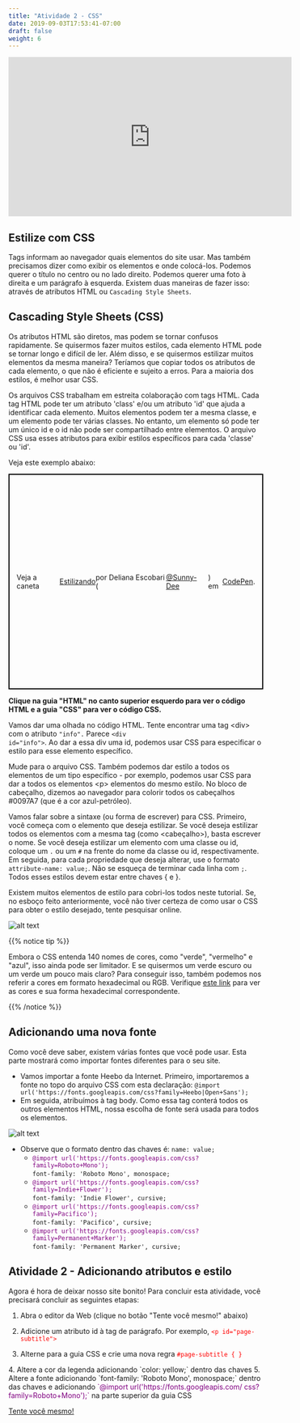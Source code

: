 ```yaml
---
title: "Atividade 2 - CSS"
date: 2019-09-03T17:53:41-07:00
draft: false
weight: 6
---
```


<p style="text-align: center;"><iframe width="560" height="315" src="https://www.youtube.com/embed/2Qm1ffc352o" title="Player de vídeo do YouTube" frameborder="0" allow="accelerometer; autoplay; clipboard-write; encrypted-media; gyroscope; picture-in-picture" allowfullscreen></iframe></p>

## Estilize com CSS

Tags informam ao navegador quais elementos do site usar. Mas também precisamos dizer como exibir os elementos e onde colocá-los. Podemos querer o título no centro ou no lado direito. Podemos querer uma foto à direita e um parágrafo à esquerda. Existem duas maneiras de fazer isso: através de atributos HTML ou `Cascading Style Sheets`.

## Cascading Style Sheets (CSS)

Os atributos HTML são diretos, mas podem se tornar confusos rapidamente. Se quisermos fazer muitos estilos, cada elemento HTML pode se tornar longo e difícil de ler. Além disso, e se quisermos estilizar muitos elementos da mesma maneira? Teríamos que copiar todos os atributos de cada elemento, o que não é eficiente e sujeito a erros. Para a maioria dos estilos, é melhor usar CSS.

Os arquivos CSS trabalham em estreita colaboração com tags HTML. Cada tag HTML pode ter um atributo 'class' e/ou um atributo 'id' que ajuda a identificar cada elemento. Muitos elementos podem ter a mesma classe, e um elemento pode ter várias classes. No entanto, um elemento só pode ter um único id e o id não pode ser compartilhado entre elementos. O arquivo CSS usa esses atributos para exibir estilos específicos para cada 'classe' ou 'id'.

Veja este exemplo abaixo:
<p class="codepen" data-height="426" data-theme-id="dark" data-default-tab="css,result" data-user="Sunny-Dee" data-slug-hash="qgvpQE" style="height: 426px; box-sizing: border-box; display: flex; align-items: center; justify-content: center; border: 2px solid black; margin: 1em 0; padding: 1em;" data-pen-title="Styling it up"> Veja a caneta <a href="https://codepen.io/Sunny-Dee/pen/qgvpQE/"> Estilizando</a> por Deliana Escobari (<a href="https://codepen.io/Sunny-Dee">@Sunny-Dee</a>) em <a href="https://codepen.io">CodePen</a>.</p>
<script async src="//assets.codepen.io/assets/embed/ei.js"></script>
<b>Clique na guia "HTML" no canto superior esquerdo para ver o código HTML e a guia "CSS" para ver o código CSS.</b>

Vamos dar uma olhada no código HTML. Tente encontrar uma tag &lt;div&gt; com o atributo <code>"info".</code> Parece <code>&lt;div id="info"&gt;</code>. Ao dar a essa div uma id, podemos usar CSS para especificar o estilo para esse elemento específico.

Mude para o arquivo CSS. Também podemos dar estilo a todos os elementos de um tipo específico - por exemplo, podemos usar CSS para dar a todos os elementos &lt;p&gt; elementos do mesmo estilo. No bloco de cabeçalho, dizemos ao navegador para colorir todos os cabeçalhos #0097A7 (que é a cor azul-petróleo).

Vamos falar sobre a sintaxe (ou forma de escrever) para CSS. Primeiro, você começa com o elemento que deseja estilizar. Se você deseja estilizar todos os elementos com a mesma tag (como &lt;cabeçalho&gt;), basta escrever o nome. Se você deseja estilizar um elemento com uma classe ou id, coloque um <code>.</code> ou um <code>#</code> na frente do nome da classe ou id, respectivamente. Em seguida, para cada propriedade que deseja alterar, use o formato <code>attribute-name: value;</code>. Não se esqueça de terminar cada linha com <code>;</code>. Todos esses estilos devem estar entre chaves { e }.

Existem muitos elementos de estilo para cobri-los todos neste tutorial. Se, no esboço feito anteriormente, você não tiver certeza de como usar o CSS para obter o estilo desejado, tente pesquisar online.

![alt text](../media/web-search.gif "gif of web searching css")

{{% notice tip %}}

Embora o CSS entenda 140 nomes de cores, como "verde", "vermelho" e "azul", isso ainda pode ser limitador. E se quisermos um verde escuro ou um verde um pouco mais claro? Para conseguir isso, também podemos nos referir a cores em formato hexadecimal ou RGB. Verifique <a href="https://htmlcolorcodes.com/color-names/" target="_blank">este link</a> para ver as cores e sua forma hexadecimal correspondente.

{{% /notice %}}

## Adicionando uma nova fonte

Como você deve saber, existem várias fontes que você pode usar. Esta parte mostrará como importar fontes diferentes para o seu site.

- Vamos importar a fonte Heebo da Internet. Primeiro, importaremos a fonte no topo do arquivo CSS com esta declaração:
`@import url('https://fonts.googleapis.com/css?family=Heebo|Open+Sans');`
- Em seguida, atribuímos à tag body. Como essa tag conterá todos os outros elementos HTML, nossa escolha de fonte será usada para todos os elementos.

![alt text](../media/bodytag.PNG "exemplo: body tag ")

- Observe que o formato dentro das chaves é: `name: value;`
  - <span style="color:purple">`@import url('https://fonts.googleapis.com/css?family=Roboto+Mono');` </span><br> `font-family: 'Roboto Mono', monospace;`
  - <span style="color:purple"> `@import url('https://fonts.googleapis.com/css?family=Indie+Flower');`</span><br> `font-family: 'Indie Flower', cursive;`
  - <span style="color:purple">`@import url('https://fonts.googleapis.com/css?family=Pacifico');` </span><br> `font-family: 'Pacifico', cursive;`
  - <span style="color:purple">`@import url('https://fonts.googleapis.com/css?family=Permanent+Marker');`</span><br> `font-family: 'Permanent Marker', cursive;`

## Atividade 2 - Adicionando atributos e estilo

Agora é hora de deixar nosso site bonito! Para concluir esta atividade, você precisará concluir as seguintes etapas:

1. Abra o editor da Web (clique no botão "Tente você mesmo!" abaixo)
2. Adicione um atributo id à tag de parágrafo. Por exemplo,
<font color="red">`<p id="page-subtitle">`</font>

3. Alterne para a guia CSS e crie uma nova regra
<font color="red">`#page-subtitle
{
}`
</font>
4. Altere a cor da legenda adicionando `color: yellow;` dentro das chaves
5. Altere a fonte adicionando `font-family: 'Roboto Mono', monospace;` dentro das chaves e adicionando <span style="color:purple">`@import url('https://fonts.googleapis.com/ css?family=Roboto+Mono');`</span> na parte superior da guia CSS
                            
<a class="my-2 mx-4 btn btn-info" href="https://codepen.io/Sunny-Dee/pen/qgvpQE" target="_blank">Tente você mesmo!</a>